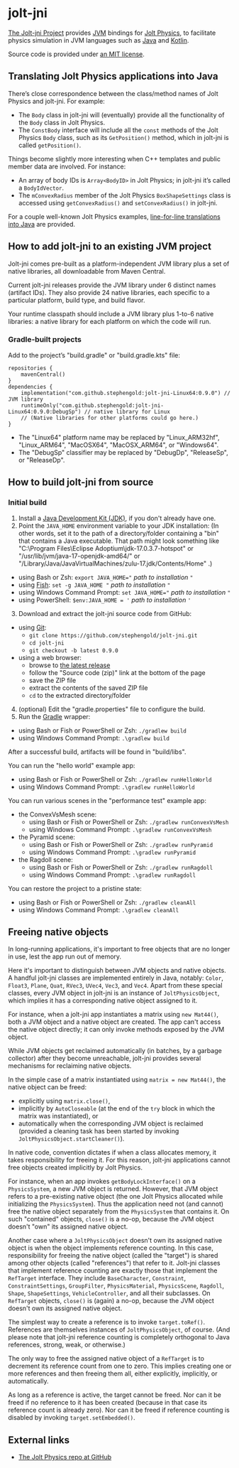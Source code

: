 # jolt-jni

[The Jolt-jni Project][project] provides
[JVM] bindings for [Jolt Physics][jolt],
to facilitate physics simulation in JVM languages such as [Java] and [Kotlin].

Source code is provided under
[an MIT license][license].


## Translating Jolt Physics applications into Java

There’s close correspondence between the class/method names
of Jolt Physics and jolt-jni.
For example:

+ The `Body` class in jolt-jni will (eventually) provide
  all the functionality of the `Body` class in Jolt Physics.
+ The `ConstBody` interface will include all the `const` methods
  of the Jolt Physics `Body` class, such as its `GetPosition()` method,
  which in jolt-jni is called `getPosition()`.

Things become slightly more interesting when C++ templates
and public member data are involved. For instance:

+ An array of body IDs is `Array<BodyID>` in Jolt Physics;
  in jolt-jni it’s called a `BodyIdVector`.
+ The `mConvexRadius` member of the Jolt Physics `BoxShapeSettings` class
  is accessed using `getConvexRadius()` and `setConvexRadius()` in jolt-jni.

For a couple well-known Jolt Physics examples,
[line-for-line translations into Java](https://github.com/stephengold/jolt-jni/tree/master/src/test/java/testjoltjni/app)
are provided.


## How to add jolt-jni to an existing JVM project

Jolt-jni comes pre-built as a platform-independent JVM library
plus a set of native libraries, all downloadable from Maven Central.

Current jolt-jni releases provide
the JVM library under 6 distinct names (artifact IDs).
They also provide 24 native libraries,
each specific to a particular platform, build type, and build flavor.

Your runtime classpath should include
a JVM library plus 1-to-6 native libraries:
a native library for each platform on which the code will run.

### Gradle-built projects

Add to the project’s "build.gradle" or "build.gradle.kts" file:

    repositories {
        mavenCentral()
    }
    dependencies {
        implementation("com.github.stephengold:jolt-jni-Linux64:0.9.0") // JVM library
        runtimeOnly("com.github.stephengold:jolt-jni-Linux64:0.9.0:DebugSp") // native library for Linux
        // (Native libraries for other platforms could go here.)
    }

+ The "Linux64" platform name may be replaced by "Linux_ARM32hf", "Linux_ARM64",
  "MacOSX64", "MacOSX_ARM64", or "Windows64".
+ The "DebugSp" classifier
  may be replaced by "DebugDp", "ReleaseSp", or "ReleaseDp".


## How to build jolt-jni from source

### Initial build

1. Install a [Java Development Kit (JDK)][adoptium],
   if you don't already have one.
2. Point the `JAVA_HOME` environment variable to your JDK installation:
   (In other words, set it to the path of a directory/folder
   containing a "bin" that contains a Java executable.
   That path might look something like
   "C:\Program Files\Eclipse Adoptium\jdk-17.0.3.7-hotspot"
   or "/usr/lib/jvm/java-17-openjdk-amd64/" or
   "/Library/Java/JavaVirtualMachines/zulu-17.jdk/Contents/Home" .)
  + using Bash or Zsh: `export JAVA_HOME="` *path to installation* `"`
  + using [Fish]: `set -g JAVA_HOME "` *path to installation* `"`
  + using Windows Command Prompt: `set JAVA_HOME="` *path to installation* `"`
  + using PowerShell: `$env:JAVA_HOME = '` *path to installation* `'`
3. Download and extract the jolt-jni source code from GitHub:
  + using [Git]:
    + `git clone https://github.com/stephengold/jolt-jni.git`
    + `cd jolt-jni`
    + `git checkout -b latest 0.9.0`
 + using a web browser:
    + browse to [the latest release][latest]
    + follow the "Source code (zip)" link at the bottom of the page
    + save the ZIP file
    + extract the contents of the saved ZIP file
    + `cd` to the extracted directory/folder
4. (optional) Edit the "gradle.properties" file to configure the build.
5. Run the [Gradle] wrapper:
  + using Bash or Fish or PowerShell or Zsh: `./gradlew build`
  + using Windows Command Prompt: `.\gradlew build`

After a successful build,
artifacts will be found in "build/libs".

You can run the "hello world" example app:
+ using Bash or Fish or PowerShell or Zsh: `./gradlew runHelloWorld`
+ using Windows Command Prompt: `.\gradlew runHelloWorld`

You can run various scenes in the "performance test" example app:
+ the ConvexVsMesh scene:
  + using Bash or Fish or PowerShell or Zsh: `./gradlew runConvexVsMesh`
  + using Windows Command Prompt: `.\gradlew runConvexVsMesh`
+ the Pyramid scene:
  + using Bash or Fish or PowerShell or Zsh: `./gradlew runPyramid`
  + using Windows Command Prompt: `.\gradlew runPyramid`
+ the Ragdoll scene:
  + using Bash or Fish or PowerShell or Zsh: `./gradlew runRagdoll`
  + using Windows Command Prompt: `.\gradlew runRagdoll`

You can restore the project to a pristine state:
+ using Bash or Fish or PowerShell or Zsh: `./gradlew cleanAll`
+ using Windows Command Prompt: `.\gradlew cleanAll`


## Freeing native objects

In long-running applications,
it's important to free objects that are no longer in use,
lest the app run out of memory.

Here it's important to distinguish between JVM objects and native objects.
A handful jolt-jni classes are implemented entirely in Java, notably:
`Color`, `Float3`, `Plane`, `Quat`, `RVec3`, `UVec4`, `Vec3`, and `Vec4`.
Apart from these special classes,
every JVM object in jolt-jni is an instance of `JoltPhysicsObject`,
which implies it has a corresponding native object assigned to it.

For instance, when a jolt-jni app instantiates a matrix using `new Mat44()`,
both a JVM object and a native object are created.
The app can't access the native object directly;
it can only invoke methods exposed by the JVM object.

While JVM objects get reclaimed automatically
(in batches, by a garbage collector) after they become unreachable,
jolt-jni provides several mechanisms for reclaiming native objects.

In the simple case of a matrix instantiated using `matrix = new Mat44()`,
the native object can be freed:
+ explicitly using `matrix.close()`,
+ implicitly by `AutoCloseable`
  (at the end of the `try` block in which the matrix was instantiated), or
+ automatically when the corresponding JVM object is reclaimed
  (provided a cleaning task has been started
  by invoking `JoltPhysicsObject.startCleaner()`).

In native code, convention dictates if when a class allocates memory,
it takes responsibility for freeing it.
For this reason, jolt-jni applications cannot free objects created
implicitly by Jolt Physics.

For instance, when an app invokes `getBodyLockInterface()` on a `PhysicsSystem`,
a new JVM object is returned.
However, that JVM object refers to a pre-existing native object
(the one Jolt Physics allocated while initializing the `PhysicsSystem`).
Thus the application need not (and cannot) free the native object
separately from the `PhysicsSystem` that contains it.
On such "contained" objects, `close()` is a no-op,
because the JVM object doesn't "own" its assigned native object.

Another case where a `JoltPhysicsObject` doesn't own its assigned native object
is when the object implements reference counting.
In this case, responsibility for freeing the native object (called the "target")
is shared among other objects (called "references") that refer to it.
Jolt-jni classes that implement reference counting
are exactly those that implement the `RefTarget` interface.
They include `BaseCharacter`, `Constraint`, `ConstraintSettings`,
`GroupFilter`, `PhysicsMaterial`, `PhysicsScene`, `Ragdoll`, `Shape`,
`ShapeSettings`, `VehicleController`, and all their subclasses.
On `RefTarget` objects, `close()` is (again) a no-op,
because the JVM object doesn't own its assigned native object.

The simplest way to create a reference is to invoke `target.toRef()`.
References are themselves instances of `JoltPhysicsObject`, of course.
(And please note that jolt-jni reference counting is completely orthogonal
to Java references, strong, weak, or otherwise.)

The only way to free the assigned native object of a `RefTarget`
is to decrement its reference count from one to zero.
This implies creating one or more references
and then freeing them all, either explicitly, implicitly, or automatically.

As long as a reference is active, the target cannot be freed.
Nor can it be freed if no reference to it has been created
(because in that case its reference count is already zero).
Nor can it be freed if reference counting is disabled
by invoking `target.setEmbedded()`.


## External links

+ [The Jolt Physics repo at GitHub](https://github.com/jrouwe/JoltPhysics)


[adoptium]: https://adoptium.net/releases.html "Adoptium Project"
[fish]: https://fishshell.com/ "Fish command-line shell"
[git]: https://git-scm.com "Git"
[github]: https://github.com "GitHub"
[gradle]: https://gradle.org "Gradle Project"
[java]: https://en.wikipedia.org/wiki/Java_(programming_language) "Java programming language"
[jolt]: https://jrouwe.github.io/JoltPhysics "Jolt Physics project"
[jvm]: https://en.wikipedia.org/wiki/Java_virtual_machine "Java Virtual Machine"
[kotlin]: https://en.wikipedia.org/wiki/Kotlin_(programming_language) "Kotlin programming language"
[latest]: https://github.com/stephengold/jolt-jni/releases/latest "latest jolt-jni release"
[license]: https://github.com/stephengold/jolt-jni/blob/master/LICENSE "jolt-jni license"
[project]: https://github.com/stephengold/jolt-jni "Jolt-jni Project"
